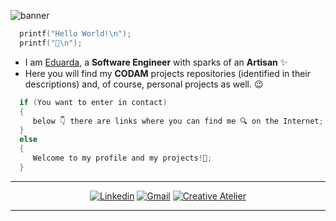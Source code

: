 ![banner](https://blogger.googleusercontent.com/img/b/R29vZ2xl/AVvXsEj9MzIeh-VbJrOEi8Np6k69JpwekL1xJ6a16ftzmkHzQveBGDJ7JAg2mmNZk_jJkg-pPxtcF2zx73EYIDIsgX9iPoJOZkXO_jaw2VomkumeG6e695NMq334PFVF7NPj2TxD-ekoEeYTy0egjqBzH51NFMQNc5LQVSuVuxkrh9NDp3SQPSumN7PzqlaweXk/s1000/usagi_banner_1000.jpg)

```C
  printf("Hello World!\n");
  printf("🖖\n");
```

- I am <ins>Eduarda</ins>, a **Software Engineer** with sparks of an **Artisan** ✨
- Here you will find my **CODAM** projects repositories (identified in their descriptions) and, of course, personal projects as well. 😉

```C
  if (You want to enter in contact)
  {
     below 👇 there are links where you can find me 🔍 on the Internet;
  }
  else
  {
     Welcome to my profile and my projects!🐇;
  }
```

---

<div align="center">
<a href="https://www.linkedin.com/in/edooarda/" target="_blank" rel="external" ><img src="https://img.shields.io/badge/Linkedin-pink?style=for-the-badge&amp;logo=Linkedin&amp;logoColor=grey" alt="Linkedin" /></a>
<a href="mailto:dudamakesthings@gmail.com" target="_blank" rel="external" ><img src="https://img.shields.io/badge/Gmail-pink?style=for-the-badge&amp;logo=gmail&amp;logoColor=grey" alt="Gmail" /></a>
<a href="https://vasquetundum.tumblr.com/" target="_blank" rel="external"><img src="https://img.shields.io/badge/Creative_Atelier-pink?style=for-the-badge&logo=tumblr&logoColor=grey" alt="Creative Atelier"></a>
</div>

---

<!---

badge genarator > https://michaelcurrin.github.io/badge-generator/#/generic

----

Other links: 

<a href="https://galacticdigitalgarden.notion.site/Galactic-Digital-Garden-7c5de8ce580f48a9b41a05aea295afab?pvs=4" target="_blank"><img src="https://img.shields.io/badge/Digital_Garden-pink?style=for-the-badge&amp;logo=notion&amp;logoColor=grey" alt="Digital Garden" /></a>
<a href="https://dudamakesthings.blogspot.com/" target="_blank"><img src="https://img.shields.io/badge/Blog-pink?style=for-the-badge&logo=blogger&logoColor=grey" alt="Blog"></a>
<a href="https://www.instagram.com/dudamakesthings/" target="_blank"><img src="https://img.shields.io/badge/Instagram-pink?style=for-the-badge&amp;logo=instagram&amp;logoColor=grey" alt="Instagram" /></a>
<a href="https://www.instagram.com/electricsheepcrafts/" target="_blank"><img src="https://img.shields.io/badge/SHOP-pink?style=for-the-badge&amp;logo=instagram&amp;logoColor=grey" alt="SHOP" /></a>
<a href="https://www.behance.net/dudamakesthings" target="_blank"><img src="https://img.shields.io/badge/Behance-pink?style=for-the-badge&amp;logo=Behance&amp;logoColor=grey" alt="Behance" /></a>
<a href="https://www.instagram.com/fotografadecaracol/" target="_blank" rel="external" ><img src="https://img.shields.io/badge/Photography-pink?style=for-the-badge&logo=instagram&logoColor=grey" alt="Photography"></a>

----

## 🧠 I am currently learning 
<div>
  <img src="https://cdn.jsdelivr.net/gh/devicons/devicon/icons/c/c-line.svg" width="40" height="40"/>
  <img src="https://cdn.jsdelivr.net/gh/devicons/devicon/icons/html5/html5-plain-wordmark.svg" width="40" height="40"/>
  <img src="https://cdn.jsdelivr.net/gh/devicons/devicon/icons/css3/css3-plain-wordmark.svg" width="40" height="40"/>
  <img src="https://cdn.jsdelivr.net/gh/devicons/devicon/icons/javascript/javascript-original.svg" width="40" height="40"/>
  <img src="https://cdn.jsdelivr.net/gh/devicons/devicon/icons/hugo/hugo-original-wordmark.svg" width="60" height="40"/>
</div>

## 💻 I am currently working on
- **Rank 02** of Codam's Path
- **[My Blog/Website page](https://dudamakesthings.github.io/)** using [HUGO](https://gohugo.io/) and Markdown language ~ in the distance future I want to make my own theme ~
- **Creative Coding** (using [P5js library](https://p5js.org/)) and **[CSS Art](https://codepen.io/dudamakesthings)**! 💖 ~ Nothing to share yet ~
- **Web Development** Course [The Odin Project](https://www.theodinproject.com/) ~ sloooooowly working ~

---- 

Other links with diferent style of badge

 [![Gmail](https://img.shields.io/static/v1?label=&message=Gmail&color=orange&logo=gmail&logoColor=white)](mailto:dudamakesthings@gmail.com)
 [![Instagram](https://img.shields.io/static/v1?label=&message=Instagram&color=orange&logo=instagram&logoColor=white)](https://www.instagram.com/dudamakesthings)
 [![Shop](https://img.shields.io/static/v1?label=&message=Shop&color=orange&logo=instagram&logoColor=white)](https://www.instagram.com/electricsheepcrafts/)
 [![Linkedin](https://img.shields.io/static/v1?label=&message=Linkedin&color=orange&logo=linkedin&logoColor=white)](https://www.linkedin.com/in/edooarda/)
 [![Behance](https://img.shields.io/static/v1?label=&message=Behance&color=orange&logo=behance&logoColor=white)](https://www.behance.net/dudamakesthings)
 [![Digital Garden](https://img.shields.io/badge/Digital_Garden-orange?logo=notion)](https://galacticdigitalgarden.notion.site/Galactic-Digital-Garden-7c5de8ce580f48a9b41a05aea295afab?pvs=4)

----
Git example/ default 
 
dudamakesthings/dudamakesthings is a ✨ special ✨ repository because its `README.md` (this file) appears on your GitHub profile.
You can click the Preview link to take a look at your changes.

- 👋 Hi, I’m @dudamakesthings
- 👀 I’m interested in ...
- 🌱 I’m currently learning ...
- 💞️ I’m looking to collaborate on ...
- 📫 How to reach me ...
--->
